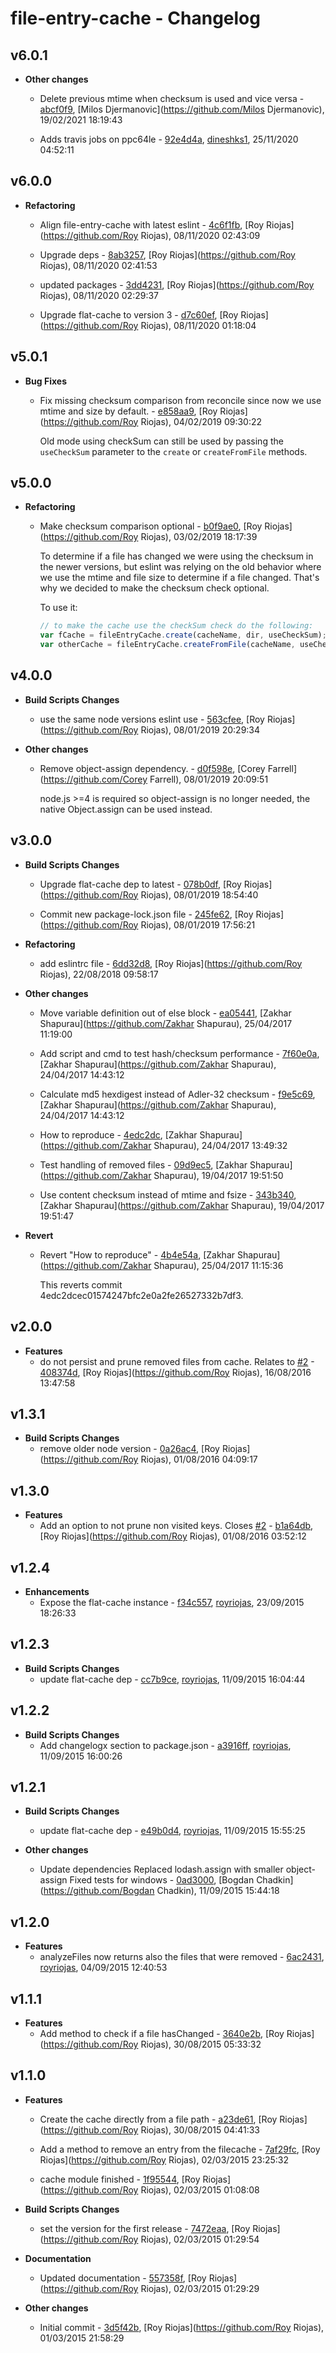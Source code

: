 
# file-entry-cache - Changelog

## v6.0.1

- **Other changes**
  - Delete previous mtime when checksum is used and vice versa - [abcf0f9]( https://github.com/royriojas/file-entry-cache/commit/abcf0f9 ), [Milos Djermanovic](<https://github.com/Milos> Djermanovic), 19/02/2021 18:19:43

  - Adds travis jobs on ppc64le - [92e4d4a]( https://github.com/royriojas/file-entry-cache/commit/92e4d4a ), [dineshks1](https://github.com/dineshks1), 25/11/2020 04:52:11

## v6.0.0

- **Refactoring**
  - Align file-entry-cache with latest eslint - [4c6f1fb]( https://github.com/royriojas/file-entry-cache/commit/4c6f1fb ), [Roy Riojas](<https://github.com/Roy> Riojas), 08/11/2020 02:43:09

  - Upgrade deps - [8ab3257]( https://github.com/royriojas/file-entry-cache/commit/8ab3257 ), [Roy Riojas](<https://github.com/Roy> Riojas), 08/11/2020 02:41:53

  - updated packages - [3dd4231]( https://github.com/royriojas/file-entry-cache/commit/3dd4231 ), [Roy Riojas](<https://github.com/Roy> Riojas), 08/11/2020 02:29:37

  - Upgrade flat-cache to version 3 - [d7c60ef]( https://github.com/royriojas/file-entry-cache/commit/d7c60ef ), [Roy Riojas](<https://github.com/Roy> Riojas), 08/11/2020 01:18:04

## v5.0.1

- **Bug Fixes**
  - Fix missing checksum comparison from reconcile since now we use mtime and size by default. - [e858aa9]( https://github.com/royriojas/file-entry-cache/commit/e858aa9 ), [Roy Riojas](<https://github.com/Roy> Riojas), 04/02/2019 09:30:22

    Old mode using checkSum can still be used by passing the `useCheckSum` parameter to the `create` or `createFromFile` methods.

## v5.0.0

- **Refactoring**
  - Make checksum comparison optional - [b0f9ae0]( https://github.com/royriojas/file-entry-cache/commit/b0f9ae0 ), [Roy Riojas](<https://github.com/Roy> Riojas), 03/02/2019 18:17:39

    To determine if a file has changed we were using the checksum in the newer versions, but eslint was relying on the old behavior where we use the mtime and file size to determine if a file changed. That's why we decided to make the checksum check optional.

    To use it:

    ```js
    // to make the cache use the checkSum check do the following:
    var fCache = fileEntryCache.create(cacheName, dir, useCheckSum); // pass the third parameter as true
    var otherCache = fileEntryCache.createFromFile(cacheName, useCheckSum); // pass the second parameter as true
    ```

## v4.0.0

- **Build Scripts Changes**
  - use the same node versions eslint use - [563cfee]( https://github.com/royriojas/file-entry-cache/commit/563cfee ), [Roy Riojas](<https://github.com/Roy> Riojas), 08/01/2019 20:29:34

- **Other changes**
  - Remove object-assign dependency. - [d0f598e]( https://github.com/royriojas/file-entry-cache/commit/d0f598e ), [Corey Farrell](<https://github.com/Corey> Farrell), 08/01/2019 20:09:51

    node.js >=4 is required so object-assign is no longer needed, the native
    Object.assign can be used instead.

## v3.0.0

- **Build Scripts Changes**
  - Upgrade flat-cache dep to latest - [078b0df]( https://github.com/royriojas/file-entry-cache/commit/078b0df ), [Roy Riojas](<https://github.com/Roy> Riojas), 08/01/2019 18:54:40

  - Commit new package-lock.json file - [245fe62]( https://github.com/royriojas/file-entry-cache/commit/245fe62 ), [Roy Riojas](<https://github.com/Roy> Riojas), 08/01/2019 17:56:21

- **Refactoring**
  - add eslintrc file - [6dd32d8]( https://github.com/royriojas/file-entry-cache/commit/6dd32d8 ), [Roy Riojas](<https://github.com/Roy> Riojas), 22/08/2018 09:58:17

- **Other changes**
  - Move variable definition out of else block - [ea05441]( https://github.com/royriojas/file-entry-cache/commit/ea05441 ), [Zakhar Shapurau](<https://github.com/Zakhar> Shapurau), 25/04/2017 11:19:00

  - Add script and cmd to test hash/checksum performance - [7f60e0a]( https://github.com/royriojas/file-entry-cache/commit/7f60e0a ), [Zakhar Shapurau](<https://github.com/Zakhar> Shapurau), 24/04/2017 14:43:12

  - Calculate md5 hexdigest instead of Adler-32 checksum - [f9e5c69]( https://github.com/royriojas/file-entry-cache/commit/f9e5c69 ), [Zakhar Shapurau](<https://github.com/Zakhar> Shapurau), 24/04/2017 14:43:12

  - How to reproduce - [4edc2dc]( https://github.com/royriojas/file-entry-cache/commit/4edc2dc ), [Zakhar Shapurau](<https://github.com/Zakhar> Shapurau), 24/04/2017 13:49:32

  - Test handling of removed files - [09d9ec5]( https://github.com/royriojas/file-entry-cache/commit/09d9ec5 ), [Zakhar Shapurau](<https://github.com/Zakhar> Shapurau), 19/04/2017 19:51:50

  - Use content checksum instead of mtime and fsize - [343b340]( https://github.com/royriojas/file-entry-cache/commit/343b340 ), [Zakhar Shapurau](<https://github.com/Zakhar> Shapurau), 19/04/2017 19:51:47

- **Revert**
  - Revert "How to reproduce" - [4b4e54a]( https://github.com/royriojas/file-entry-cache/commit/4b4e54a ), [Zakhar Shapurau](<https://github.com/Zakhar> Shapurau), 25/04/2017 11:15:36

    This reverts commit 4edc2dcec01574247bfc2e0a2fe26527332b7df3.

## v2.0.0

- **Features**
  - do not persist and prune removed files from cache. Relates to [#2](https://github.com/royriojas/file-entry-cache/issues/2) - [408374d]( https://github.com/royriojas/file-entry-cache/commit/408374d ), [Roy Riojas](<https://github.com/Roy> Riojas), 16/08/2016 13:47:58

## v1.3.1

- **Build Scripts Changes**
  - remove older node version - [0a26ac4]( https://github.com/royriojas/file-entry-cache/commit/0a26ac4 ), [Roy Riojas](<https://github.com/Roy> Riojas), 01/08/2016 04:09:17

## v1.3.0

- **Features**
  - Add an option to not prune non visited keys. Closes [#2](https://github.com/royriojas/file-entry-cache/issues/2) - [b1a64db]( https://github.com/royriojas/file-entry-cache/commit/b1a64db ), [Roy Riojas](<https://github.com/Roy> Riojas), 01/08/2016 03:52:12

## v1.2.4

- **Enhancements**
  - Expose the flat-cache instance - [f34c557]( https://github.com/royriojas/file-entry-cache/commit/f34c557 ), [royriojas](https://github.com/royriojas), 23/09/2015 18:26:33

## v1.2.3

- **Build Scripts Changes**
  - update flat-cache dep - [cc7b9ce]( https://github.com/royriojas/file-entry-cache/commit/cc7b9ce ), [royriojas](https://github.com/royriojas), 11/09/2015 16:04:44

## v1.2.2

- **Build Scripts Changes**
  - Add changelogx section to package.json - [a3916ff]( https://github.com/royriojas/file-entry-cache/commit/a3916ff ), [royriojas](https://github.com/royriojas), 11/09/2015 16:00:26

## v1.2.1

- **Build Scripts Changes**
  - update flat-cache dep - [e49b0d4]( https://github.com/royriojas/file-entry-cache/commit/e49b0d4 ), [royriojas](https://github.com/royriojas), 11/09/2015 15:55:25

- **Other changes**
  - Update dependencies Replaced lodash.assign with smaller object-assign Fixed tests for windows - [0ad3000]( https://github.com/royriojas/file-entry-cache/commit/0ad3000 ), [Bogdan Chadkin](<https://github.com/Bogdan> Chadkin), 11/09/2015 15:44:18

## v1.2.0

- **Features**
  - analyzeFiles now returns also the files that were removed - [6ac2431]( https://github.com/royriojas/file-entry-cache/commit/6ac2431 ), [royriojas](https://github.com/royriojas), 04/09/2015 12:40:53

## v1.1.1

- **Features**
  - Add method to check if a file hasChanged - [3640e2b]( https://github.com/royriojas/file-entry-cache/commit/3640e2b ), [Roy Riojas](<https://github.com/Roy> Riojas), 30/08/2015 05:33:32

## v1.1.0

- **Features**
  - Create the cache directly from a file path - [a23de61]( https://github.com/royriojas/file-entry-cache/commit/a23de61 ), [Roy Riojas](<https://github.com/Roy> Riojas), 30/08/2015 04:41:33

  - Add a method to remove an entry from the filecache - [7af29fc]( https://github.com/royriojas/file-entry-cache/commit/7af29fc ), [Roy Riojas](<https://github.com/Roy> Riojas), 02/03/2015 23:25:32

  - cache module finished - [1f95544]( https://github.com/royriojas/file-entry-cache/commit/1f95544 ), [Roy Riojas](<https://github.com/Roy> Riojas), 02/03/2015 01:08:08

- **Build Scripts Changes**
  - set the version for the first release - [7472eaa]( https://github.com/royriojas/file-entry-cache/commit/7472eaa ), [Roy Riojas](<https://github.com/Roy> Riojas), 02/03/2015 01:29:54

- **Documentation**
  - Updated documentation - [557358f]( https://github.com/royriojas/file-entry-cache/commit/557358f ), [Roy Riojas](<https://github.com/Roy> Riojas), 02/03/2015 01:29:29

- **Other changes**
  - Initial commit - [3d5f42b]( https://github.com/royriojas/file-entry-cache/commit/3d5f42b ), [Roy Riojas](<https://github.com/Roy> Riojas), 01/03/2015 21:58:29
